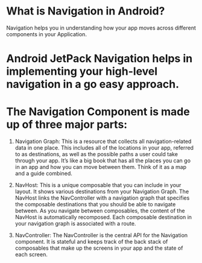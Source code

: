 # What is Navigation in Android?
Navigation helps you in understanding how your app moves across different components in your Application.

# Android JetPack Navigation helps in implementing your high-level navigation in a go easy approach.

# The Navigation Component is made up of three major parts:

1. Navigation Graph: This is a resource that collects all navigation-related data in one place. This includes all of the locations in your app, referred to as destinations, as well as the possible paths a user could take through your app. It’s like a big book that has all the places you can go in an app and how you can move between them. Think of it as a map and a guide combined.
 
2. NavHost: This is a unique composable that you can include in your layout. It shows various destinations from your Navigation Graph. The NavHost links the NavController with a navigation graph that specifies the composable destinations that you should be able to navigate between. As you navigate between composables, the content of the NavHost is automatically recomposed. Each composable destination in your navigation graph is associated with a route.
 
3. NavController: The NavController is the central API for the Navigation component. It is stateful and keeps track of the back stack of composables that make up the screens in your app and the state of each screen.
